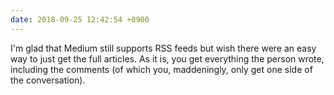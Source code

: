 ```yaml
---
date: 2018-09-25 12:42:54 +0900
---
```

I'm glad that Medium still supports RSS feeds but wish there were an easy way to just get the full articles. As it is, you get everything the person wrote, including the comments (of which you, maddeningly, only get one side of the conversation).

